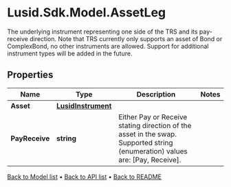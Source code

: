# Lusid.Sdk.Model.AssetLeg
The underlying instrument representing one side of the TRS and its pay-receive direction.                Note that TRS currently only supports an asset of Bond or ComplexBond, no other instruments are allowed.  Support for additional instrument types will be added in the future.

## Properties

Name | Type | Description | Notes
------------ | ------------- | ------------- | -------------
**Asset** | [**LusidInstrument**](LusidInstrument.md) |  | 
**PayReceive** | **string** | Either Pay or Receive stating direction of the asset in the swap.    Supported string (enumeration) values are: [Pay, Receive]. | 

[Back to Model list](../README.md#documentation-for-models) &#8226; [Back to API list](../README.md#documentation-for-api-endpoints) &#8226; [Back to README](../README.md)

